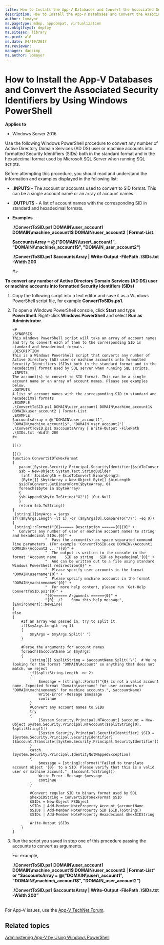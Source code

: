 ```yaml
---
title: How to Install the App-V Databases and Convert the Associated Security Identifiers by Using Windows PowerShell (Windows 10)
description: How to Install the App-V Databases and Convert the Associated Security Identifiers by Using Windows PowerShell
author: lomayor
ms.pagetype: mdop, appcompat, virtualization
ms.mktglfcycl: deploy
ms.sitesec: library
ms.prod: w10
ms.date: 04/19/2017
ms.reviewer: 
manager: dansimp
ms.author: lomayor
---
```



# How to Install the App-V Databases and Convert the Associated Security Identifiers by Using Windows PowerShell

**Applies to**
-   Windows Server 2016

Use the following Windows PowerShell procedure to convert any number of Active Directory Domain Services (AD DS) user or machine accounts into formatted Security Identifiers (SIDs) both in the standard format and in the hexadecimal format used by Microsoft SQL Server when running SQL scripts.

Before attempting this procedure, you should read and understand the information and examples displayed in the following list:

-   **.INPUTS** – The account or accounts used to convert to SID format. This can be a single account name or an array of account names.

-   **.OUTPUTS** - A list of account names with the corresponding SID in standard and hexadecimal formats.

-   **Examples** -

    **.\\ConvertToSID.ps1 DOMAIN\\user\_account1 DOMAIN\\machine\_account1$ DOMAIN\\user\_account2 | Format-List**.

    **$accountsArray = @("DOMAIN\\user\_account1", "DOMAIN\\machine\_account1$", "DOMAIN\_user\_account2")**

    **.\\ConvertToSID.ps1 $accountsArray | Write-Output -FilePath .\\SIDs.txt -Width 200**

    \#&gt;

**To convert any number of Active Directory Domain Services (AD DS) user or machine accounts into formatted Security Identifiers (SIDs)**

1.  Copy the following script into a text editor and save it as a Windows PowerShell script file, for example **ConvertToSIDs.ps1**.

2.  To open a Windows PowerShell console, click **Start** and type **PowerShell**. Right-click **Windows PowerShell** and select **Run as Administrator**.

    ``` syntax
    <#
    .SYNOPSIS
    This Windows PowerShell script will take an array of account names and try to convert each of them to the corresponding SID in standard and hexadecimal formats.
    .DESCRIPTION
    This is a Windows PowerShell script that converts any number of Active Directory (AD) user or machine accounts into formatted Security Identifiers (SIDs) both in the standard format and in the hexadecimal format used by SQL server when running SQL scripts.
    .INPUTS
    The account(s) to convert to SID format. This can be a single account name or an array of account names. Please see examples below.
    .OUTPUTS
    A list of account names with the corresponding SID in standard and hexadecimal formats
    .EXAMPLE
    .\ConvertToSID.ps1 DOMAIN\user_account1 DOMAIN\machine_account1$ DOMAIN\user_account2 | Format-List
    .EXAMPLE
    $accountsArray = @("DOMAIN\user_account1", "DOMAIN\machine_account1$", "DOMAIN_user_account2")
    .\ConvertToSID.ps1 $accountsArray | Write-Output -FilePath .\SIDs.txt -Width 200
    #>

    []()  

    []()  
    function ConvertSIDToHexFormat
    {
       param([System.Security.Principal.SecurityIdentifier]$sidToConvert)
       $sb = New-Object System.Text.StringBuilder
        [int] $binLength = $sidToConvert.BinaryLength
        [Byte[]] $byteArray = New-Object Byte[] $binLength
       $sidToConvert.GetBinaryForm($byteArray, 0)
       foreach($byte in $byteArray)
       {
       $sb.Append($byte.ToString("X2")) |Out-Null
       }
       return $sb.ToString()
    }
     [string[]]$myArgs = $args
    if(($myArgs.Length -lt 1) -or ($myArgs[0].CompareTo("/?") -eq 0))
    {
     [string]::Format("{0}====== Description ======{0}{0}" +
    "  Converts any number of user or machine account names to string and hexadecimal SIDs.{0}" +
                   "  Pass the account(s) as space separated command line parameters. (For example 'ConvertToSID.exe DOMAIN\\Account1 DOMAIN\\Account2 ...'){0}" +
                   "  The output is written to the console in the format 'Account name    SID as string   SID as hexadecimal'{0}" +
                   "  And can be written out to a file using standard Windows PowerShell redirection{0}" +
                   "  Please specify user accounts in the format 'DOMAIN\username'{0}" + 
                   "  Please specify machine accounts in the format 'DOMAIN\machinename$'{0}" +
                   "  For more help content, please run 'Get-Help ConvertToSID.ps1'{0}" + 
                   "{0}====== Arguments ======{0}" +
                   "{0}  /?    Show this help message", [Environment]::NewLine) 
    {
    else
    {  
        #If an array was passed in, try to split it
        if($myArgs.Length -eq 1)
        {
            $myArgs = $myArgs.Split(' ')
        }

        #Parse the arguments for account names
        foreach($accountName in $myArgs)
        {    
            [string[]] $splitString = $accountName.Split('\')  # We're looking for the format "DOMAIN\Account" so anything that does not match, we reject
            if($splitString.Length -ne 2)
            {
                $message = [string]::Format("{0} is not a valid account name. Expected format 'Domain\username' for user accounts or 'DOMAIN\machinename$' for machine accounts.", $accountName)
                Write-Error -Message $message
                continue
            }
            #Convert any account names to SIDs
            try
            {
                [System.Security.Principal.NTAccount] $account = New-Object System.Security.Principal.NTAccount($splitString[0], $splitString[1])
                [System.Security.Principal.SecurityIdentifier] $SID = [System.Security.Principal.SecurityIdentifier]($account.Translate([System.Security.Principal.SecurityIdentifier]))
            }
            catch [System.Security.Principal.IdentityNotMappedException]
            {
                $message = [string]::Format("Failed to translate account object '{0}' to a SID. Please verify that this is a valid user or machine account.", $account.ToString())
                Write-Error -Message $message
                continue
            }

            #Convert regular SID to binary format used by SQL
            $hexSIDString = ConvertSIDToHexFormat $SID
            $SIDs = New-Object PSObject
            $SIDs | Add-Member NoteProperty Account $accountName
            $SIDs | Add-Member NoteProperty SID $SID.ToString()
            $SIDs | Add-Member NoteProperty Hexadecimal $hexSIDString

            Write-Output $SIDs
        }
    }
    ```

3.  Run the script you saved in step one of this procedure passing the accounts to convert as arguments.

    For example,

    **.\\ConvertToSID.ps1 DOMAIN\\user\_account1 DOMAIN\\machine\_account1$ DOMAIN\\user\_account2 | Format-List” or “$accountsArray = @("DOMAIN\\user\_account1", "DOMAIN\\machine\_account1$", "DOMAIN\_user\_account2")**

    **.\\ConvertToSID.ps1 $accountsArray | Write-Output -FilePath .\\SIDs.txt -Width 200”**



<br>For App-V issues, use the [App-V TechNet Forum](https://social.technet.microsoft.com/Forums/en-US/home?forum=mdopappv).

## Related topics

[Administering App-V by Using Windows PowerShell](appv-administering-appv-with-powershell.md)
